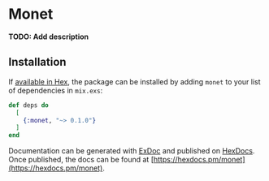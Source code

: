 # Monet

**TODO: Add description**

## Installation

If [available in Hex](https://hex.pm/docs/publish), the package can be installed
by adding `monet` to your list of dependencies in `mix.exs`:

```elixir
def deps do
  [
    {:monet, "~> 0.1.0"}
  ]
end
```

Documentation can be generated with [ExDoc](https://github.com/elixir-lang/ex_doc)
and published on [HexDocs](https://hexdocs.pm). Once published, the docs can
be found at [https://hexdocs.pm/monet](https://hexdocs.pm/monet).

